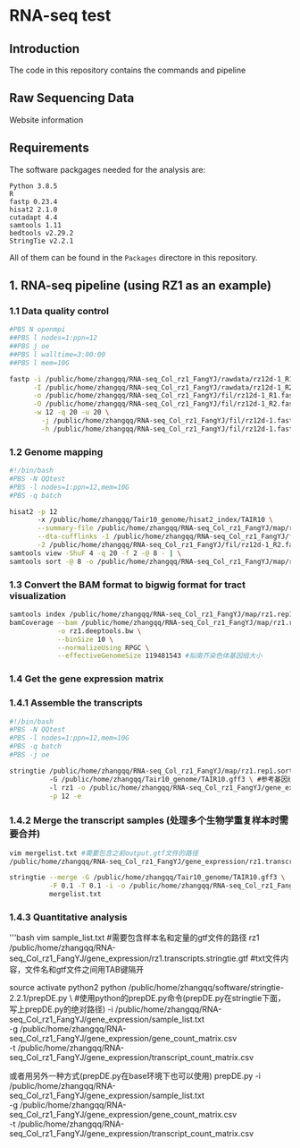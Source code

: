 # RNA-seq test 

## Introduction   
The code in this repository contains the commands and pipeline

## Raw Sequencing Data
Website information


## Requirements

The software packgages needed for the analysis are:

```
Python 3.8.5 
R 
fastp 0.23.4
hisat2 2.1.0
cutadapt 4.4
samtools 1.11
bedtools v2.29.2
StringTie v2.2.1
```

All of them can be found in the `Packages` directore in this repository.

## 1. RNA-seq pipeline (using RZ1 as an example)
### 1.1 Data quality control
```bash
#PBS N openmpi
##PBS l nodes=1:ppn=12
##PBS j oe
##PBS l walltime=3:00:00
##PBS l mem=10G

fastp -i /public/home/zhangqq/RNA-seq_Col_rz1_FangYJ/rawdata/rz12d-1_R1.fastq.gz \
      -I /public/home/zhangqq/RNA-seq_Col_rz1_FangYJ/rawdata/rz12d-1_R2.fastq.gz \
      -o /public/home/zhangqq/RNA-seq_Col_rz1_FangYJ/fil/rz12d-1_R1.fastp.fastq.gz \
      -O /public/home/zhangqq/RNA-seq_Col_rz1_FangYJ/fil/rz12d-1_R2.fastp.fastq.gz \
      -w 12 -q 20 -u 20 \
        -j /public/home/zhangqq/RNA-seq_Col_rz1_FangYJ/fil/rz12d-1.fastp.json \
        -h /public/home/zhangqq/RNA-seq_Col_rz1_FangYJ/fil/rz12d-1.fastp.html
```

### 1.2 Genome mapping
```bash
#!/bin/bash
#PBS -N QQtest
#PBS -l nodes=1:ppn=12,mem=10G
#PBS -q batch

hisat2 -p 12
       -x /public/home/zhangqq/Tair10_genome/hisat2_index/TAIR10 \
       --summary-file /public/home/zhangqq/RNA-seq_Col_rz1_FangYJ/map/rz1.summary \
       --dta-cufflinks -1 /public/home/zhangqq/RNA-seq_Col_rz1_FangYJ/fil/rz12d-1_R1.fastp.fastq.gz \
       -2 /public/home/zhangqq/RNA-seq_Col_rz1_FangYJ/fil/rz12d-1_R2.fastp.fastq.gz | \
samtools view -ShuF 4 -q 20 -f 2 -@ 8 - | \
samtools sort -@ 8 -o /public/home/zhangqq/RNA-seq_Col_rz1_FangYJ/map/rz1.rep1.sorted.bam -
```

### 1.3 Convert the BAM format to bigwig format for tract visualization
```bash
samtools index /public/home/zhangqq/RNA-seq_Col_rz1_FangYJ/map/rz1.rep1.sorted.bam \
bamCoverage --bam /public/home/zhangqq/RNA-seq_Col_rz1_FangYJ/map/rz1.rep1.sorted.bam \
            -o rz1.deeptools.bw \
            --binSize 10 \
            --normalizeUsing RPGC \
            --effectiveGenomeSize 119481543 #拟南芥染色体基因组大小
```

### 1.4 Get the gene expression matrix
### 1.4.1 Assemble the transcripts
```bash
#!/bin/bash
#PBS -N QQtest
#PBS -l nodes=1:ppn=12,mem=10G
#PBS -q batch
#PBS -j oe

stringtie /public/home/zhangqq/RNA-seq_Col_rz1_FangYJ/map/rz1.rep1.sorted.bam \ # 此bam是samtools sort处理后的文件
          -G /public/home/zhangqq/Tair10_genome/TAIR10.gff3 \ #参考基因组注释文件
          -l rz1 -o /public/home/zhangqq/RNA-seq_Col_rz1_FangYJ/gene_expression/rz1.transcripts.stringtie.gtf \
          -p 12 -e 
```
### 1.4.2 Merge the transcript samples (处理多个生物学重复样本时需要合并)
```bash
vim mergelist.txt #需要包含之前output.gtf文件的路径
/public/home/zhangqq/RNA-seq_Col_rz1_FangYJ/gene_expression/rz1.transcripts.stringtie.gtf #txt文件内容

stringtie --merge -G /public/home/zhangqq/Tair10_genome/TAIR10.gff3 \
          -F 0.1 -T 0.1 -i -o /public/home/zhangqq/RNA-seq_Col_rz1_FangYJ/gene_expression/rz1.stringtie_merged.gtf \ 
          mergelist.txt
``` 
### 1.4.3 Quantitative analysis
'''bash
vim sample_list.txt #需要包含样本名和定量的gtf文件的路径
rz1      /public/home/zhangqq/RNA-seq_Col_rz1_FangYJ/gene_expression/rz1.transcripts.stringtie.gtf #txt文件内容，文件名和gtf文件之间用TAB键隔开

source activate python2
python /public/home/zhangqq/software/stringtie-2.2.1/prepDE.py \ #使用python的prepDE.py命令(prepDE.py在stringtie下面，写上prepDE.py的绝对路径)
       -i /public/home/zhangqq/RNA-seq_Col_rz1_FangYJ/gene_expression/sample_list.txt \
       -g /public/home/zhangqq/RNA-seq_Col_rz1_FangYJ/gene_expression/gene_count_matrix.csv \
       -t /public/home/zhangqq/RNA-seq_Col_rz1_FangYJ/gene_expression/transcript_count_matrix.csv 

   或者用另外一种方式(prepDE.py在base环境下也可以使用)
prepDE.py -i /public/home/zhangqq/RNA-seq_Col_rz1_FangYJ/gene_expression/sample_list.txt \
          -g /public/home/zhangqq/RNA-seq_Col_rz1_FangYJ/gene_expression/gene_count_matrix.csv \
          -t /public/home/zhangqq/RNA-seq_Col_rz1_FangYJ/gene_expression/transcript_count_matrix.csv 
```




